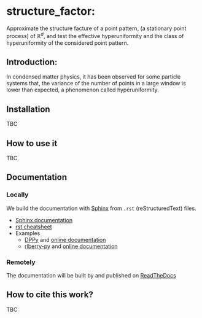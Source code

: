 # structure_factor:

Approximate the structure facture of a point pattern, (a stationary point process) of $\mathbb{R}^d$, and test the effective hyperuniformity and the class of hyperuniformity of the considered point pattern.

## Introduction:
 In condensed matter physics, it has been observed for some particle systems that, the variance of the number of points in a large window is lower than expected, a phenomenon called hyperuniformity.
## Installation

TBC

## How to use it

TBC

## Documentation

### Locally

We build the documentation with [Sphinx](https://www.sphinx-doc.org/en/master/index.html) from `.rst` (reStructuredText) files.

* [Sphinx documentation](https://www.sphinx-doc.org/en/master/index.html)
* [rst cheatsheet](https://docs.typo3.org/m/typo3/docs-how-to-document/master/en-us/WritingReST/CheatSheet.html
)
* Examples
  + [DPPy](https://github.com/guilgautier/DPPy) and  [online documentation](https://dppy.readthedocs.io/en/latest/?badge=latest)
  + [rlberry-py](https://github.com/rlberry-py/rlberry) and [online documentation](https://rlberry.readthedocs.io/en/latest/?badge=latest)

### Remotely

The documentation will be built by and published on [ReadTheDocs](https://readthedocs.org/)

## How to cite this work?

TBC
